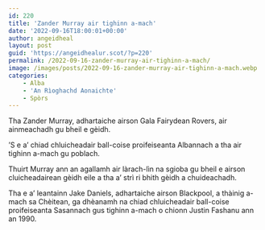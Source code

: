 ```yaml
---
id: 220
title: 'Zander Murray air tighinn a-mach'
date: '2022-09-16T18:00:01+00:00'
author: angeidheal
layout: post
guid: 'https://angeidhealur.scot/?p=220'
permalink: /2022-09-16-zander-murray-air-tighinn-a-mach/
image: /images/posts/2022-09-16-zander-murray-air-tighinn-a-mach.webp
categories:
    - Alba
    - 'An Rìoghachd Aonaichte'
    - Spòrs
---
```


Tha Zander Murray, adhartaiche airson Gala Fairydean Rovers, air ainmeachadh gu bheil e gèidh.

’S e a’ chiad chluicheadair ball-coise proifeiseanta Albannach a tha air tighinn a-mach gu poblach.

Thuirt Murray ann an agallamh air làrach-lìn na sgioba gu bheil e airson cluicheadairean gèidh eile a tha a’ strì ri bhith gèidh a chuideachadh.

Tha e a’ leantainn Jake Daniels, adhartaiche airson Blackpool, a thàinig a-mach sa Chèitean, ga dhèanamh na chiad chluicheadair ball-coise proifeiseanta Sasannach gus tighinn a-mach o chionn Justin Fashanu ann an 1990.
